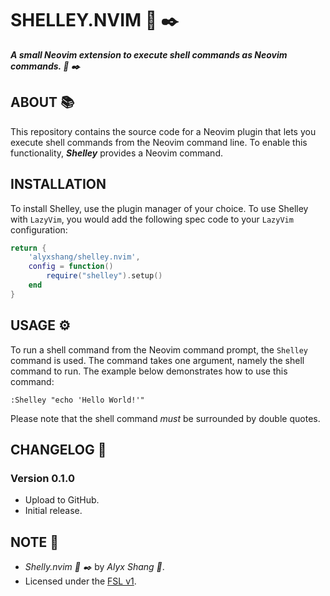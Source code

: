 # SHELLEY.NVIM :shell: :black_nib:

***A small Neovim extension to execute shell commands as Neovim
commands. :shell: :black_nib:***

## ABOUT :books:

This repository contains the source code for a Neovim plugin that lets
you execute shell commands from the Neovim command line. To enable this
functionality, ***Shelley*** provides a Neovim command.

## INSTALLATION

To install Shelley, use the plugin manager of your choice. To use
Shelley with `LazyVim`, you would add the following spec code to your
`LazyVim` configuration:

```Lua
return {
    'alyxshang/shelley.nvim',
    config = function()
        require("shelley").setup()
    end
}
```

## USAGE :gear:

To run a shell command from the Neovim command prompt, the `Shelley`
command is used. The command takes one argument, namely the shell
command to run. The example below demonstrates how to use this command:

```Text
:Shelley "echo 'Hello World!'"
```

Please note that the shell command *must* be surrounded by double 
quotes.

## CHANGELOG :scroll:

### Version 0.1.0

- Upload to GitHub.
- Initial release.

## NOTE :scroll:

- *Shelly.nvim :shell: :black_nib:* by *Alyx Shang :black_heart:*.
- Licensed under the [FSL v1](https://github.com/alyxshang/fair-software-license).
